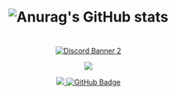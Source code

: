 
<h1 align="center">

 <a/>![Anurag's GitHub stats](https://github-readme-stats.vercel.app/api?username=BX-DEV-FIVEM&show_icons=true&theme=radical&title_color=43ea80&text_color=43ea80&icon_color=43ea80&bg_color=0d1117)</a>




 </h1>



<p align="center">
    <a href="https://github.com/SubhamRaoniar28/github-readme-streak-stats">
        <img title="🔥 Obtenez des statistiques de séquences pour votre profil sur git.io/streak-stats" alt="" src="https://github-readme-streak-stats.herokuapp.com/?user=xB3NDO&theme=black-ice&hide_border=true&stroke=0000&background=060A0CD0"/>
    </a>
</p>

<p align="center">
    <a href='https://discord.gg/**'><img alt="Discord Banner 2" src="https://www.image-heberg.fr/files/17140036842625545783.png"/></a>
</p>

<p align="center">
    <a href="https://www.youtube.com/@BX-DEV"><img src="https://img.icons8.com/color/48/000000/youtube-play.png"/></a>
    
</p>

<p align="center">
    <a href="https://github.com/Meghna-DAS/github-profile-views-counter">
        <img src="https://komarev.com/ghpvc/?username=BX-DEV-FIVEM">
    </a>
    <a href="https://github.com/BX-DEV-FIVEM?tab=followers"><img src="https://img.shields.io/github/followers/BX-DEV-FIVEM?label=Followers&style=social" alt="GitHub Badge"></a>
</p>

